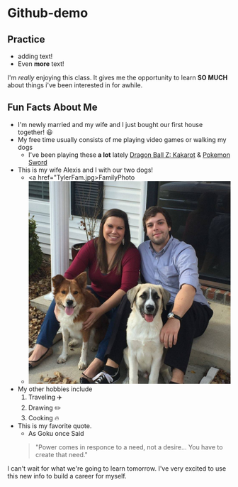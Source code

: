 # Github-demo

## Practice

- adding text!
- Even **more** text!

I'm *really* enjoying this class. It gives me the opportunity to learn **SO MUCH** about things i've been interested in for awhile.     

## Fun Facts About Me

- I'm newly married and my wife and I just bought our first house together! :smiley: 
- My free time usually consists of me playing video games or walking my dogs
    - I've been playing these **a lot** lately [Dragon Ball Z: Kakarot](https://youtu.be/Bf85wwJuFBE) & [Pokemon Sword](https://youtu.be/rWwEeHB8K2Q)
- This is my wife Alexis and I with our two dogs!
    - <a href="TylerFam.jpg>FamilyPhoto</a>
    - ![Family Photo](TylerFam.jpg)
- My other hobbies include
    1. Traveling :airplane:
    2. Drawing :pencil2:
    3. Cooking :fire:
- This is my favorite quote.
    - As Goku once Said
    >"Power comes in responce to a need, not a desire...
    >You have to create that need."

I can't wait for what we're going to learn tomorrow. I've very excited to use this new info to build a career for myself.